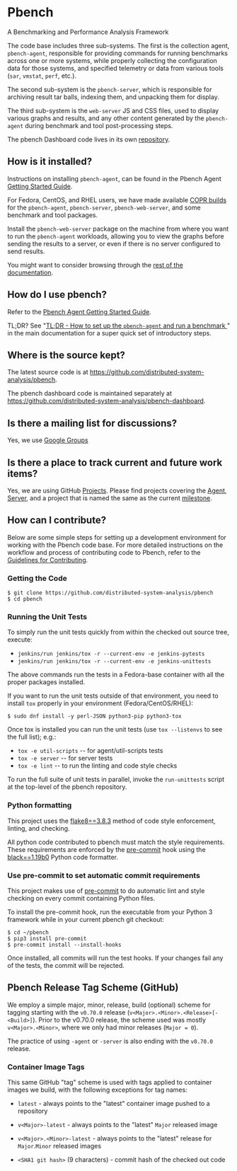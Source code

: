 # Pbench
A Benchmarking and Performance Analysis Framework

The code base includes three sub-systems. The first is the collection agent,
`pbench-agent`, responsible for providing commands for running benchmarks
across one or more systems, while properly collecting the configuration data
for those systems, and specified telemetry or data from various tools (`sar`,
`vmstat`, `perf`, etc.).

The second sub-system is the `pbench-server`, which is responsible for
archiving result tar balls, indexing them, and unpacking them for display.

The third sub-system is the `web-server` JS and CSS files, used to display
various graphs and results, and any other content generated by the
`pbench-agent` during benchmark and tool post-processing steps.

The pbench Dashboard code lives in its own [repository](
https://github.com/distributed-system-analysis/pbench-dashboard).

## How is it installed?
Instructions on installing `pbench-agent`, can be found
in the Pbench Agent [Getting Started Guide](
https://distributed-system-analysis.github.io/pbench/start.html).

For Fedora, CentOS, and RHEL users, we have made available [COPR
builds](https://copr.fedorainfracloud.org/coprs/ndokos/pbench/) for the
`pbench-agent`, `pbench-server`, `pbench-web-server`, and some benchmark and
tool packages.

Install the `pbench-web-server` package on the machine from where you want to
run the `pbench-agent` workloads, allowing you to view the graphs before
sending the results to a server, or even if there is no server configured to
send results.

You might want to consider browsing through the [rest of the documentation](
https://distributed-system-analysis.github.io/pbench/doc.html).

## How do I use pbench?
Refer to the [Pbench Agent Getting Started Guide](
https://distributed-system-analysis.github.io/pbench/start.html).

TL;DR? See "[TL;DR - How to set up the `pbench-agent` and run a benchmark
](https://distributed-system-analysis.github.io/pbench/doc.html#how)" in the
main documentation for a super quick set of introductory steps.

## Where is the source kept?
The latest source code is at
https://github.com/distributed-system-analysis/pbench.

The pbench dashboard code is maintained separately at
https://github.com/distributed-system-analysis/pbench-dashboard.

## Is there a mailing list for discussions?

Yes, we use [Google Groups](https://groups.google.com/forum/#!forum/pbench)

## Is there a place to track current and future work items?
Yes, we are using GitHub [Projects](
https://github.com/distributed-system-analysis/pbench/projects).
Please find projects covering the [Agent](
https://github.com/distributed-system-analysis/pbench/projects/2),
[Server](https://github.com/distributed-system-analysis/pbench/projects/3),
and a project that is named the same as the current [milestone](
https://github.com/distributed-system-analysis/pbench/milestones).

## How can I contribute?

Below are some simple steps for setting up a development environment for
working with the Pbench code base.  For more detailed instructions on the
workflow and process of contributing code to Pbench, refer to the [Guidelines
for Contributing](doc/CONTRIBUTING.md).

### Getting the Code

```
$ git clone https://github.com/distributed-system-analysis/pbench
$ cd pbench
```

### Running the Unit Tests

To simply run the unit tests quickly from within the checked out source tree,
execute:

 * `jenkins/run jenkins/tox -r --current-env -e jenkins-pytests`
 * `jenkins/run jenkins/tox -r --current-env -e jenkins-unittests`

The above commands run the tests in a Fedora-base container with all the
proper packages installed.

If you want to run the unit tests outside of that environment, you need to
install `tox` properly in your environment (Fedora/CentOS/RHEL):

```
$ sudo dnf install -y perl-JSON python3-pip python3-tox
```

Once tox is installed you can run the unit tests (use `tox --listenvs` to see
the full list); e.g.:

  * `tox -e util-scripts`  -- for agent/util-scripts tests
  * `tox -e server`  -- for server tests
  * `tox -e lint`  -- to run the linting and code style checks

To run the full suite of unit tests in parallel, invoke the `run-unittests`
script at the top-level of the pbench repository.

### Python formatting

This project uses the [flake8==3.8.3](http://flake8.pycqa.org/en/latest) method of
code style enforcement, linting, and checking.

All python code contributed to pbench must match the style requirements. These
requirements are enforced by the [pre-commit](https://pre-commit.com) hook
using the [black==1.19b0](https://github.com/psf/black) Python code formatter.

### Use pre-commit to set automatic commit requirements

This project makes use of [pre-commit](https://pre-commit.com/) to do automatic
lint and style checking on every commit containing Python files.

To install the pre-commit hook, run the executable from your Python 3 framework
while in your current pbench git checkout:

```
$ cd ~/pbench
$ pip3 install pre-commit
$ pre-commit install --install-hooks
```

Once installed, all commits will run the test hooks. If your changes fail any of
the tests, the commit will be rejected.

## Pbench Release Tag Scheme (GitHub)
We employ a simple major, minor, release, build (optional) scheme for tagging
starting with the `v0.70.0` release (`v<Major>.<Minor>.<Release>[-<Build>]`).
Prior to the v0.70.0 release, the scheme used was mostly `v<Major>.<Minor>`,
where we only had minor releases (`Major = 0`).

The practice of using `-agent` or `-server` is also ending with the `v0.70.0`
release.

### Container Image Tags
This same GitHub "tag" scheme is used with tags applied to container images
we build, with the following exceptions for tag names:

  * `latest` - always points to the "latest" container image pushed to a
    repository

  * `v<Major>-latest` - always points to the "latest" `Major` released
    image

  * `v<Major>.<Minor>-latest` - always points to the "latest" release
    for `Major`.`Minor` released images

  * `<SHA1 git hash>` (9 characters) - commit hash of the checked out code

